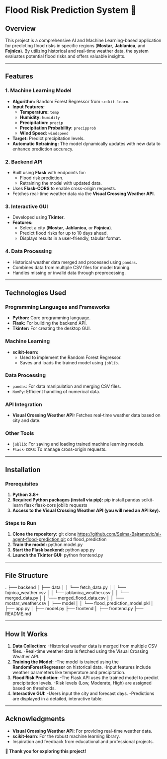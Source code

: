 # Flood Risk Prediction System 🌊

## Overview  
This project is a comprehensive AI and Machine Learning-based application for predicting flood risks in specific regions (**Mostar**, **Jablanica**, and **Fojnica**). By utilizing historical and real-time weather data, the system evaluates potential flood risks and offers valuable insights.  

---

## Features  

### 1. Machine Learning Model  
- **Algorithm:** Random Forest Regressor from `scikit-learn`.  
- **Input Features:**  
  - **Temperature:** `temp`  
  - **Humidity:** `humidity`  
  - **Precipitation:** `precip`  
  - **Precipitation Probability:** `precipprob`  
  - **Wind Speed:** `windspeed`  
- **Target:** Predict precipitation levels.  
- **Automatic Retraining:** The model dynamically updates with new data to enhance prediction accuracy.  

### 2. Backend API  
- Built using **Flask** with endpoints for:  
  - Flood risk prediction.  
  - Retraining the model with updated data.  
- Uses **Flask-CORS** to enable cross-origin requests.  
- Fetches real-time weather data via the **Visual Crossing Weather API**.  

### 3. Interactive GUI  
- Developed using **Tkinter**.  
- **Features:**  
  - Select a city (**Mostar**, **Jablanica**, or **Fojnica**).  
  - Predict flood risks for up to 10 days ahead.  
  - Displays results in a user-friendly, tabular format.  

### 4. Data Processing  
- Historical weather data merged and processed using `pandas`.  
- Combines data from multiple CSV files for model training.  
- Handles missing or invalid data through preprocessing.  

---

## Technologies Used  

### **Programming Languages and Frameworks**  
- **Python:** Core programming language.  
- **Flask:** For building the backend API.  
- **Tkinter:** For creating the desktop GUI.  

### **Machine Learning**  
- **scikit-learn:**  
  - Used to implement the Random Forest Regressor.  
  - Saves and loads the trained model using `joblib`.  

### **Data Processing**  
- `pandas`: For data manipulation and merging CSV files.  
- `NumPy`: Efficient handling of numerical data.  

### **API Integration**  
- **Visual Crossing Weather API:** Fetches real-time weather data based on city and date.  

### **Other Tools**  
- `joblib`: For saving and loading trained machine learning models.  
- `Flask-CORS`: To manage cross-origin requests.  

---

## Installation  

### **Prerequisites**  
1. **Python 3.8+**  
2. **Required Python packages (install via pip):**
   pip install pandas scikit-learn flask flask-cors joblib requests
3. **Access to the Visual Crossing Weather API (you will need an API key).**

### **Steps to Run**
1. **Clone the repository:**
git clone https://github.com/Selma-Bajramovic/ai-agent-flood-prediction.git
cd flood_prediction
3. **Train the model:**
   python model.py
4. **Start the Flask backend:**
   python app.py
5. **Launch the Tkinter GUI:**
   python frontend.py

---

## File Structure

.
├── backend
│   ├── data
│   │   └── fetch_data.py
│   │   └── fojnica_weather.csv
│   │   └── jablanica_weather.csv
│   │   └── merged_data.py
│   │   └── merged_flood_data.csv
│   │   └── mostar_weather.csv
│   ├── model
│   │   └── flood_prediction_model.pkl
│   ├── app.py
│   ├── model.py
├── frontend
│   ├── frontend.py
├── README.md

---

## How It Works  

1. **Data Collection:**
   -Historical weather data is merged from multiple CSV files.
   -Real-time weather data is fetched using the Visual Crossing Weather API.
2. **Training the Model:**
   -The model is trained using the **RandomForestRegressor** on historical data.
   -Input features include weather parameters like temperature and precipitation.
3. **Flood Risk Prediction:**
   -The Flask API uses the trained model to predict precipitation levels.
   -Risk levels (Low, Moderate, High) are assigned based on thresholds.
4. **Interactive GUI:**
   -Users input the city and forecast days.
   -Predictions are displayed in a detailed, interactive table.

---

## Acknowledgments
- **Visual Crossing Weather API**: For providing real-time weather data.
- **scikit-learn**: For the robust machine learning library.
- Inspiration and feedback from educational and professional projects.


**🌟 Thank you for exploring this project!**
